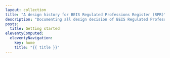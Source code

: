 ```yaml
---
layout: collection
title: "A design history for BEIS Regulated Professions Register (RPR)"
description: "Documenting all design decision of BEIS Regulated Professions Register (RPR)."
posts:
  title: Getting started
eleventyComputed:
  eleventyNavigation:
    key: home
    title: "{{ title }}"
---
```

